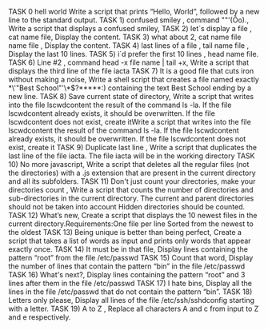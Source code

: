 TASK 0 hell world Write a script that prints “Hello, World”, followed by a new line to the standard output.
TASK 1) confused smiley , command "\"'(Ôo)., Write a script that displays a confused smiley, 
TASK 2) let´s display a file , cat name file, Display the content. 
TASK 3) what about 2, cat name file name file , Display the content.
TASK 4) last lines of a file , tail name file , Display the last 10 lines.
TASK 5) i´d prefer the first 10 lines , head name file.
TASK 6) Line #2 , command head -x file name | tail +x, Write a script that displays the third line of the file iacta
TASK 7) It is a good file that cuts iron without making a noise, Write a shell script that creates a file named exactly \*\\'"Best School"\'\\*$\?\*\*\*\*\*:) containing the text Best School ending by a new line.
TASK 8) Save current state of directory, Write a script that writes into the file lscwdcontent the result of the command ls -la. If the file lscwdcontent already exists, it should be overwritten. If the file lscwdcontent does not exist, create itWrite a script that writes into the file lscwdcontent the result of the command ls -la. If the file lscwdcontent already exists, it should be overwritten. If the file lscwdcontent does not exist, create it
TASK 9)  Duplicate last line , Write a script that duplicates the last line of the file iacta. The file iacta will be in the working directory
TASK 10)  No more javascript, Write a script that deletes all the regular files (not the directories) with a .js extension that are present in the current directory and all its subfolders.
TASK 11) Don't just count your directories, make your directories count , Write a script that counts the number of directories and sub-directories in the current directory. The current and parent directories should not be taken into account Hidden directories should be counted.
TASK 12) What’s new, Create a script that displays the 10 newest files in the current directory.Requirements:One file per line Sorted from the newest to the oldest
TASK 13)  Being unique is better than being perfect, Create a script that takes a list of words as input and prints only words that appear exactly once.
TASK 14)  It must be in that file, Display lines containing the pattern “root” from the file /etc/passwd
TASK 15) Count that word, Display the number of lines that contain the pattern “bin” in the file /etc/passwd
TASK 16) What's next?, Display lines containing the pattern “root” and 3 lines after them in the file /etc/passwd
TASK 17) I hate bins, Display all the lines in the file /etc/passwd that do not contain the pattern “bin”.
TASK 18) Letters only please, Display all lines of the file /etc/ssh/sshdconfig starting with a letter.
TASK 19)  A to Z , Replace all characters A and c from input to Z and e respectively.
